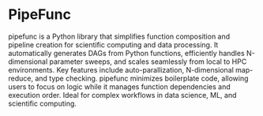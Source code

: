 # PipeFunc

pipefunc is a Python library that simplifies function composition and pipeline creation for scientific computing and data processing. It automatically generates DAGs from Python functions, efficiently handles N-dimensional parameter sweeps, and scales seamlessly from local to HPC environments. Key features include auto-parallization, N-dimensional map-reduce, and type checking. pipefunc minimizes boilerplate code, allowing users to focus on logic while it manages function dependencies and execution order. Ideal for complex workflows in data science, ML, and scientific computing.
